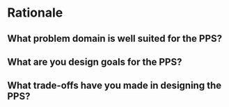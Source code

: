 # Rationale

## What problem domain is well suited for the PPS?

<placeholder>

## What are you design goals for the PPS?

<placeholder>

## What trade-offs have you made in designing the PPS?

<placeholder>
